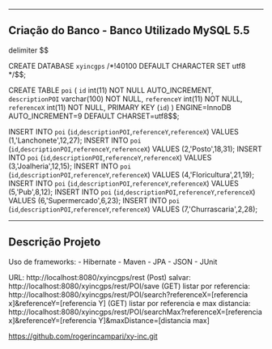 -----------------------------------------------------------
Criação do Banco - Banco Utilizado MySQL 5.5
-----------------------------------------------------------

delimiter $$

CREATE DATABASE `xyincgps` /*!40100 DEFAULT CHARACTER SET utf8 */$$;

CREATE TABLE `poi` (
  `id` int(11) NOT NULL AUTO_INCREMENT,
  `descriptionPOI` varchar(100) NOT NULL,
  `referenceY` int(11) NOT NULL,
  `referenceX` int(11) NOT NULL,
  PRIMARY KEY (`id`)
) ENGINE=InnoDB AUTO_INCREMENT=9 DEFAULT CHARSET=utf8$$;


INSERT INTO `poi` (`id`,`descriptionPOI`,`referenceY`,`referenceX`) VALUES (1,'Lanchonete',12,27);
INSERT INTO `poi` (`id`,`descriptionPOI`,`referenceY`,`referenceX`) VALUES (2,'Posto',18,31);
INSERT INTO `poi` (`id`,`descriptionPOI`,`referenceY`,`referenceX`) VALUES (3,'Joalheria',12,15);
INSERT INTO `poi` (`id`,`descriptionPOI`,`referenceY`,`referenceX`) VALUES (4,'Floricultura',21,19);
INSERT INTO `poi` (`id`,`descriptionPOI`,`referenceY`,`referenceX`) VALUES (5,'Pub',8,12);
INSERT INTO `poi` (`id`,`descriptionPOI`,`referenceY`,`referenceX`) VALUES (6,'Supermercado',6,23);
INSERT INTO `poi` (`id`,`descriptionPOI`,`referenceY`,`referenceX`) VALUES (7,'Churrascaria',2,28);

-----------------------------------------------------------
Descrição Projeto
-----------------------------------------------------------
Uso de frameworks:
	- Hibernate
	- Maven
	- JPA
	- JSON
	- JUnit
	
URL: 											http://localhost:8080/xyincgps/rest
(Post) salvar: 									http://localhost:8080/xyincgps/rest/POI/save
(GET)  listar por referencia:					http://localhost:8080/xyincgps/rest/POI/search?referenceX=[referencia x]&referenceY=[referencia Y]
(GET)  listar por referencia e max distancia:	http://localhost:8080/xyincgps/rest/POI/searchMax?referenceX=[referencia x]&referenceY=[referencia Y]&maxDistance=[distancia max]

https://github.com/rogerincampari/xy-inc.git
